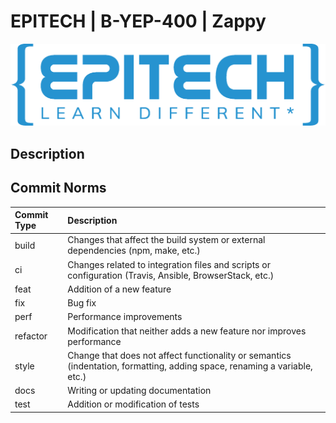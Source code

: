# EPITECH | B-YEP-400 | Zappy

![Epitech](doc/png/Epitech_banner.png)


## Description



## Commit Norms

| Commit Type | Description                                                                                                               |
|:------------|:--------------------------------------------------------------------------------------------------------------------------|
| build       | Changes that affect the build system or external dependencies (npm, make, etc.)                                           |
| ci          | Changes related to integration files and scripts or configuration (Travis, Ansible, BrowserStack, etc.)                   |
| feat        | Addition of a new feature                                                                                                 |
| fix         | Bug fix                                                                                                                   |
| perf        | Performance improvements                                                                                                  |
| refactor    | Modification that neither adds a new feature nor improves performance                                                     |
| style       | Change that does not affect functionality or semantics (indentation, formatting, adding space, renaming a variable, etc.) |
| docs        | Writing or updating documentation                                                                                         |
| test        | Addition or modification of tests                                                                                         |
